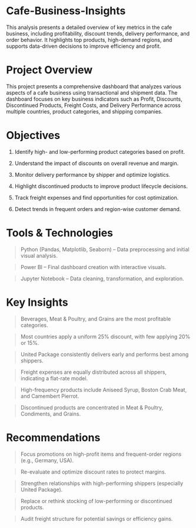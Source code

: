 # Cafe-Business-Insights
This analysis presents a detailed overview of key metrics in the cafe business, including profitability, discount trends, delivery performance, and order behavior. It highlights top products, high-demand regions, and supports data-driven decisions to improve efficiency and profit.

# Project Overview
This project presents a comprehensive dashboard that analyzes various aspects of a cafe business using transactional and shipment data. The dashboard focuses on key business indicators such as Profit, Discounts, Discontinued Products, Freight Costs, and Delivery Performance across multiple countries, product categories, and shipping companies.

# Objectives
1. Identify high- and low-performing product categories based on profit.

2. Understand the impact of discounts on overall revenue and margin.

3. Monitor delivery performance by shipper and optimize logistics.

4. Highlight discontinued products to improve product lifecycle decisions.

5. Track freight expenses and find opportunities for cost optimization.

6. Detect trends in frequent orders and region-wise customer demand.

# Tools & Technologies
>  Python (Pandas, Matplotlib, Seaborn) – Data preprocessing and initial visual analysis.

> Power BI – Final dashboard creation with interactive visuals.

> Jupyter Notebook – Data cleaning, transformation, and exploration.

# Key Insights
> Beverages, Meat & Poultry, and Grains are the most profitable categories.

> Most countries apply a uniform 25% discount, with few applying 20% or 15%.

> United Package consistently delivers early and performs best among shippers.

> Freight expenses are equally distributed across all shippers, indicating a flat-rate model.

> High-frequency products include Aniseed Syrup, Boston Crab Meat, and Camembert Pierrot.

> Discontinued products are concentrated in Meat & Poultry, Condiments, and Grains.

# Recommendations
> Focus promotions on high-profit items and frequent-order regions (e.g., Germany, USA).

> Re-evaluate and optimize discount rates to protect margins.

> Strengthen relationships with high-performing shippers (especially United Package).

> Replace or rethink stocking of low-performing or discontinued products.

> Audit freight structure for potential savings or efficiency gains.
